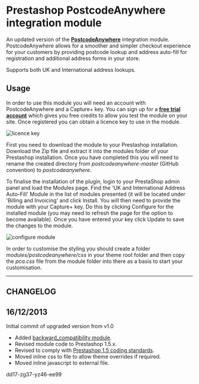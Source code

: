 Prestashop PostcodeAnywhere integration module
==============================================

An updated version of the [**PostcodeAnywhere**](https://www.postcodeanywhere.co.uk/partners/indiv73276.aspx) integration module. PostcodeAnywhere allows for a smoother and simpler checkout experience for your customers by providing postcode lookup and address auto-fill for registration and additional address forms in your store.

Supports both UK and International address lookups.

Usage
-------

In order to use this module you will need an account with PostcodeAnywhere and a Capture+ key. You can sign up for a [**free trial account**](https://www.postcodeanywhere.co.uk/partners/indiv73276.aspx) which gives you free credits to allow you test the module on your site. Once registered you can obtain a licence key to use in the module.

![licence key][1]

First you need to download the module to your Prestashop installation. Download the Zip file and extract it into the modules folder of your Prestashop installation. Once you have completed this you will need to rename the created directory from *postcodeanywhere-master* (GitHub convention) to *postcodeanywhere*.

To finalise the installation of the plugin, login to your PrestaShop admin panel and load the Modules page. Find the 'UK and International Address Auto-Fill' Module in the list of modules presented (it will be located under 'Billing and Invoicing' and click Install. You will then need to provide the module with your Capture+ key. Do this by clicking Configure for the installed module (you may need to refresh the page for the option to become available). Once you have entered your key click Update to save the changes to the module.

![configure module][2]

In order to customise the styling you should create a folder *modules/postcodeanywhere/css* in your theme root folder and then copy the *pca.css* file from the module folder into there as a basis to start your customisation. 

___

CHANGELOG
-------------

16/12/2013
-------------

Initial commit of upgraded version from v1.0

- Added [backward_compatibility module](https://github.com/PrestaShop/PrestaShop-backward_compatibility).
- Revised module code to Prestashop 1.5.x.
- Revised to comply with [Prestashop 1.5 coding standards](http://doc.prestashop.com/display/PS15/Coding+Standards).
- Moved inline css to file to allow theme overrides if required.
- Moved inline javascript to external file.

[1]: http://www.ecartserviceclients.co.uk/img/key.jpg "PostcodeAnywhere dashboard"
[2]: http://www.ecartserviceclients.co.uk/img/configure-module.jpg "Prestashop module configuration"

dd17-zg37-yz46-ee99